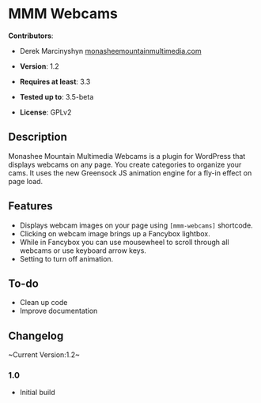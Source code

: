 # MMM Webcams

**Contributors**:

* Derek Marcinyshyn [monasheemountainmultimedia.com](http://monasheemountainmultimedia.com/)

* **Version**: 1.2
* **Requires at least**: 3.3
* **Tested up to**: 3.5-beta
* **License**: GPLv2

## Description

Monashee Mountain Multimedia Webcams is a plugin for WordPress that displays webcams on any page. You create categories to organize your cams. It uses the new Greensock JS animation engine for a fly-in effect on page load.

## Features

* Displays webcam images on your page using `[mmm-webcams]` shortcode.
* Clicking on webcam image brings up a Fancybox lightbox.
* While in Fancybox you can use mousewheel to scroll through all webcams or use keyboard arrow keys.
* Setting to turn off animation.

## To-do

* Clean up code
* Improve documentation

## Changelog

~Current Version:1.2~

### 1.0

* Initial build